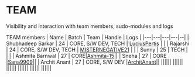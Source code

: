 # TEAM
Visibility and interaction with team members, sudo-modules and logs

TEAM members 
| Name | Batch | Team | Handle | Logs | 
|---|---|---|---|--|
| Shubhadeep Sarkar | 24 | CORE, S/W DEV, TECH | [LuciusPertis](https://github.com/LuciusPertis) | |
| Rajarshi | 24 | CORE, S/W DEV, TECH | [MISTERNEGATIVE21](https://github.com/MISTERNEGATIVE21) | |
| Sunny | 25 | TECH | | |
| Ashmita Barnwal | 27 | CORE|[Ashmita-15](https://github.com/Ashmita-15)||
| Sneha | 27 | CORE |[Sana9909](https://github.com/Sana9909)||
| Archit Anant | 27 | CORE, S/W DEV |[ArchitAnant](https://github.com/ArchitAnant)||
||||[](https://github.com/)||
||||[](https://github.com/)||
||||[](https://github.com/)||
||||[](https://github.com/)||
||||[](https://github.com/)||
||||[](https://github.com/)||


